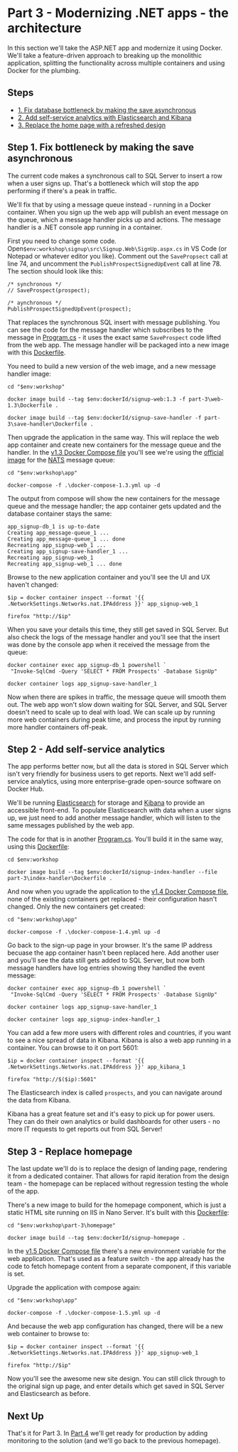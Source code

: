 # Part 3 - Modernizing .NET apps - the architecture

In this section we'll take the ASP.NET app and modernize it using Docker. We'll take a feature-driven approach to breaking up the monolithic application, splitting the functionality across multiple containers and using Docker for the plumbing. 

## Steps

* [1. Fix database bottleneck by making the save asynchronous](#1)
* [2. Add self-service analytics with Elasticsearch and Kibana](#2)
* [3. Replace the home page with a refreshed design](#3)

## <a name="1"></a>Step 1. Fix bottleneck by making the save asynchronous

The current code makes a synchronous call to SQL Server to insert a row when a user signs up. That's a bottleneck which will stop the app performing if there's a peak in traffic.

We'll fix that by using a message queue instead - running in a Docker container. When you sign up the web app will publish an event message on the queue, which a message handler picks up and actions. The message handler is a .NET console app running in a container.

First you need to change some code. Open`$env:workshop\signup\src\Signup.Web\SignUp.aspx.cs` in VS Code (or Notepad or whatever editor you like). Comment out the `SavePropsect` call at line 74, and uncomment the `PublishProspectSignedUpEvent` call at line 78. The section should look like this:

```
/* synchronous */
// SaveProspect(prospect);           

/* aynchronous */
PublishProspectSignedUpEvent(prospect);
```

That replaces the synchronous SQL insert with message publishing. You can see the code for the message handler which subscribes to the message in [Program.cs](signup/src/SignUp.MessageHandlers.SaveProspect/Program.cs) - it uses the exact same `SaveProspect` code lifted from the web app. The message handler will be packaged into a new image with this [Dockerfile](part-3/save-handler/Dockerfile).

You need to build a new version of the web image, and a new message handler image:

```
cd "$env:workshop"

docker image build --tag $env:dockerId/signup-web:1.3 -f part-3\web-1.3\Dockerfile .

docker image build --tag $env:dockerId/signup-save-handler -f part-3\save-handler\Dockerfile .
```

Then upgrade the application in the same way. This will replace the web app container and create new containers for the message queue and the handler. In the [v1.3 Docker Compose file](app/docker-compose-1.3.yml) you'll see we're using the [official image](https://hub.docker.com/_/nats/) for the [NATS](https://nats.io/) message queue:

```
cd "$env:workshop\app"

docker-compose -f .\docker-compose-1.3.yml up -d
```

The output from compose will show the new containers for the message queue and the message handler; the app container gets updated and the database container stays the same:

```
app_signup-db_1 is up-to-date
Creating app_message-queue_1 ...
Creating app_message-queue_1 ... done
Recreating app_signup-web_1 ...
Creating app_signup-save-handler_1 ...
Recreating app_signup-web_1
Recreating app_signup-web_1 ... done
```

Browse to the new application container and you'll see the UI and UX haven't changed:

```
$ip = docker container inspect --format '{{ .NetworkSettings.Networks.nat.IPAddress }}' app_signup-web_1

firefox "http://$ip"
```

When you save your details this time, they still get saved in SQL Server. But also check the logs of the message handler and you'll see that the insert was done by the console app when it received the message from the queue:

```
docker container exec app_signup-db_1 powershell `
 "Invoke-SqlCmd -Query 'SELECT * FROM Prospects' -Database SignUp"

docker container logs app_signup-save-handler_1
```

Now when there are spikes in traffic, the message queue will smooth them out. The web app won't slow down waiting for SQL Server, and SQL Server doesn't need to scale up to deal with load. We can scale up by running more web containers during peak time, and process the input by running more handler containers off-peak.

## <a name="2"></a>Step 2 - Add self-service analytics

The app performs better now, but all the data is stored in SQL Server which isn't very friendly for business users to get reports. Next we'll add self-service analytics, using more enterprise-grade open-source software on Docker Hub.

We'll be running [Elasticsearch](https://www.elastic.co/products/elasticsearch) for storage and [Kibana](https://www.elastic.co/products/kibana) to provide an accessible front-end. To populate Elasticsearch with data when a user signs up, we just need to add another message handler, which will listen to the same messages published by the web app.

The code for that is in another [Program.cs](signup/src/SignUp.MessageHandlers.IndexProspect/Program.cs). You'll build it in the same way, using this [Dockerfile](part-3/index-handler/Dockerfile):

```
cd $env:workshop

docker image build --tag $env:dockerId/signup-index-handler --file part-3\index-handler\Dockerfile .

```

And now when you ugrade the application to the [v1.4 Docker Compose file](app/docker-compose-1.4.yml), none of the existing containers get replaced - their configuration hasn't changed. Only the new containers get created:

```
cd "$env:workshop\app"

docker-compose -f .\docker-compose-1.4.yml up -d
```

Go back to the sign-up page in your browser. It's the same IP address becuase the app container hasn't been replaced here. Add another user and you'll see the data still gets added to SQL Server, but now both message handlers have log entries showing they handled the event message:

```
docker container exec app_signup-db_1 powershell `
 "Invoke-SqlCmd -Query 'SELECT * FROM Prospects' -Database SignUp"

docker container logs app_signup-save-handler_1

docker container logs app_signup-index-handler_1
```

You can add a few more users with different roles and countries, if you want to see a nice spread of data in Kibana. Kibana is also a web app running in a container. You can browse to it on port 5601:

```
$ip = docker container inspect --format '{{ .NetworkSettings.Networks.nat.IPAddress }}' app_kibana_1

firefox "http://$($ip):5601"
```

The Elasticsearch index is called `prospects`, and you can navigate around the data from Kibana. 

Kibana has a great feature set and it's easy to pick up for power users. They can do their own analytics or build dashboards for other users - no more IT requests to get reports out from SQL Server!


## <a name="3"></a>Step 3 - Replace homepage

The last update we'll do is to replace the design of landing page, rendering it from a dedicated container. That allows for rapid iteration from the design team - the homepage can be replaced without regression testing the whole of the app.

There's a new image to build for the homepage component, which is just a static HTML site running on IIS in Nano Server. It's built with this [Dockerfile](part-3/homepage/Dockerfile):

```
cd "$env:workshop\part-3\homepage"

docker image build --tag $env:dockerId/signup-homepage .
```

In the [v1.5 Docker Compose file](app/docker-compose-1.5.yml) there's a new environment variable for the web application. That's used as a feature switch - the app already has the code to fetch homepage content from a separate component, if this variable is set.

Upgrade the application with compose again:

```
cd "$env:workshop\app"

docker-compose -f .\docker-compose-1.5.yml up -d
```

And because the web app configuration has changed, there will be a new web container to browse to:

```
$ip = docker container inspect --format '{{ .NetworkSettings.Networks.nat.IPAddress }}' app_signup-web_1

firefox "http://$ip"
```

Now you'll see the awesome new site design. You can still click through to the original sign up page, and enter details which get saved in SQL Server and Elasticsearch as before.

## Next Up

That's it for Part 3. In [Part 4](part-4.md) we'll get ready for production by adding monitoring to the solution (and we'll go back to the previous homepage).
